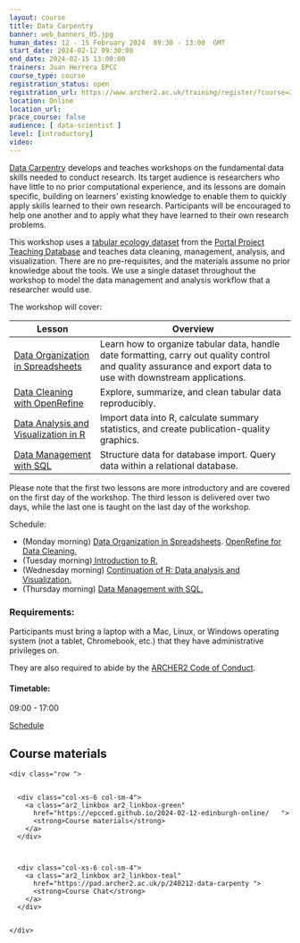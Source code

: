 ```yaml
---
layout: course
title: Data Carpentry
banner: web_banners_05.jpg 
human_dates: 12 - 15 February 2024  09:30 - 13:00  GMT
start_date: 2024-02-12 09:30:00
end_date: 2024-02-15 13:00:00
trainers: Juan Herrera EPCC
course_type: course
registration_status: open
registration_url: https://www.archer2.ac.uk/training/register/?course=240212-data-carpentry
location: Online
location_url:
prace_course: false
audience: [ data-scientist ]
level: [introductory]
video: 
---
```


[Data Carpentry](https://datacarpentry.org/) develops and teaches workshops on the fundamental data skills needed to conduct research. Its target audience is researchers who have little to no prior computational experience, and its lessons are domain specific, building on learners’ existing knowledge to enable them to quickly apply skills learned to their own research. Participants will be encouraged to help one another and to apply what they have learned to their own research problems.

This workshop uses a [tabular ecology dataset](https://datacarpentry.org/ecology-workshop/data/index.html) from the [Portal Project Teaching Database](https://figshare.com/articles/Portal_Project_Teaching_Database/1314459) and teaches data cleaning, management, analysis, and visualization. There are no pre-requisites, and the materials assume no prior knowledge about the tools. We use a single dataset throughout the workshop to model the data management and analysis workflow that a researcher would use.

The workshop will cover:

| Lesson | Overview |
| ---  | ---  |
|[Data Organization in Spreadsheets](http://datacarpentry.org/spreadsheet-ecology-lesson/) |	Learn how to organize tabular data, handle date formatting, carry out quality control and quality assurance and export data to use with downstream applications.
|[Data Cleaning with OpenRefine](http://datacarpentry.org/OpenRefine-ecology-lesson/)|	Explore, summarize, and clean tabular data reproducibly.
|[Data Analysis and Visualization in R](https://datacarpentry.org/R-ecology-lesson/)|	Import data into R, calculate summary statistics, and create publication-quality graphics.
|[Data Management with SQL](https://datacarpentry.org/sql-ecology-lesson/)|	Structure data for database import. Query data within a relational database.

Please note that the first two lessons are more introductory and are covered on the first day of the workshop. The third lesson is delivered over two days, while the last one is taught on the last day of the workshop.

Schedule:

-    (Monday morning) [Data Organization in Spreadsheets](https://datacarpentry.org/spreadsheet-ecology-lesson/). [OpenRefine for Data Cleaning.](https://datacarpentry.org/OpenRefine-ecology-lesson/)
-    (Tuesday morning)[ Introduction to R.](https://datacarpentry.org/R-ecology-lesson/)
-    (Wednesday morning) [Continuation of R: Data analysis and Visualization.](https://datacarpentry.org/R-ecology-lesson/)
-    (Thursday morning) [Data Management with SQL.](https://datacarpentry.org/sql-ecology-lesson/)


### Requirements:

Participants must bring a laptop with a Mac, Linux, or Windows operating system (not a tablet, Chromebook, etc.) that they have administrative privileges on.

They are also required to abide by the [ARCHER2  Code of Conduct](../../../about/policies/code-of-conduct.html). 


#### Timetable:

09:00 - 17:00

[Schedule](https://epcced.github.io/2024-02-12-edinburgh-online/#schedule)

<section id="service">

 


<h2><a name="materials">Course materials</a></h2>



    <div class="row ">	

		
      <div class="col-xs-6 col-sm-4">
        <a class="ar2_linkbox ar2_linkbox-green" 
          href="https://epcced.github.io/2024-02-12-edinburgh-online/   ">
          <strong>Course materials</strong> 
        </a>
      </div>


 
      <div class="col-xs-6 col-sm-4">
        <a class="ar2_linkbox ar2_linkbox-teal" 
          href="https://pad.archer2.ac.uk/p/240212-data-carpenty ">
          <strong>Course Chat</strong>       
        </a>
      </div>
		

 	</div>
		
		
				

<!--
 		
<h2><a name="videos">Videos</a></h2>

<h3>Day 1 Session 1</h3>

<div>
	<iframe title="Video" width="560" height="315" src="https://www.youtube.com/embed/xxxxx" frameborder="0" allow="accelerometer; autoplay; encrypted-media; gyroscope; picture-in-picture" allowfullscreen></iframe>
</div>


<h3>Day 1 Session 2</h3>

<div>
	<iframe title="Video" width="560" height="315" src="https://www.youtube.com/embed/xxxxx" frameborder="0" allow="accelerometer; autoplay; encrypted-media; gyroscope; picture-in-picture" allowfullscreen></iframe>
</div>


<h3>Day 1 Session 3</h3>

<div>
	<iframe title="Video" width="560" height="315" src="https://www.youtube.com/embed/xxxxx" frameborder="0" allow="accelerometer; autoplay; encrypted-media; gyroscope; picture-in-picture" allowfullscreen></iframe>
</div>


<h3>Day 1 Session 4</h3>

<div>
	<iframe title="Video" width="560" height="315" src="https://www.youtube.com/embed/xxxxx" frameborder="0" allow="accelerometer; autoplay; encrypted-media; gyroscope; picture-in-picture" allowfullscreen></iframe>
</div>


<h3>Day 2 Session 1</h3>

<div>
	<iframe title="Video" width="560" height="315" src="https://www.youtube.com/embed/xxxxx" frameborder="0" allow="accelerometer; autoplay; encrypted-media; gyroscope; picture-in-picture" allowfullscreen></iframe>
</div>


<h3>Day 2 Session 2</h3>

<div>
	<iframe title="Video" width="560" height="315" src="https://www.youtube.com/embed/xxxxx" frameborder="0" allow="accelerometer; autoplay; encrypted-media; gyroscope; picture-in-picture" allowfullscreen></iframe>
</div>

-->

<!--


<h2><a name="feedback">Feedback</a></h2>


    <div class="row ">	

      <div class="col-xs-6 col-sm-4">
        <a class="ar2_linkbox ar2_linkbox-teal" 


		   href="https://www.archer2.ac.uk/training/feedback/?course=NNNNNN-xxxxxx"

		>
          <strong>Feedback</strong><br/>
          Please let us know what was great about this course and anything we can improve
        </a>
      </div>
    </div>
		
-->
 
</section>


